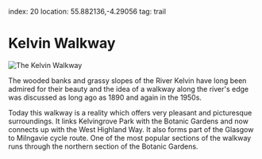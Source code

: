 index: 20
location: 55.882136,-4.29056
tag: trail

# Kelvin Walkway

![The Kelvin Walkway](image:kelvin-walkway.jpg)

The wooded banks and grassy slopes of the River
Kelvin have long been admired for their beauty and the
idea of a walkway along the river's edge was discussed
as long ago as 1890 and again in the 1950s.

Today this walkway is a reality which offers very pleasant
and picturesque surroundings. It links Kelvingrove Park
with the Botanic Gardens and now connects up with the
West Highland Way. It also forms part of the Glasgow to
Milngavie cycle route. One of the most popular sections
of the walkway runs through the northern section of the
Botanic Gardens.
